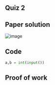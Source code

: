 ## Quiz 2

## Paper solution
![image](https://github.com/user-attachments/assets/b38dc937-13ba-4251-a195-74b373ac7c1c)

## Code
```.py
a,b = int(input())
```
## Proof of work

